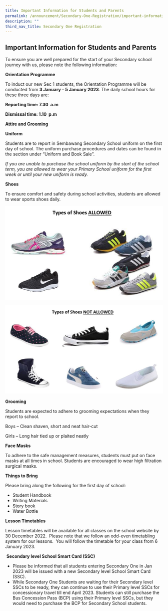 ```yaml
---
title: Important Information for Students and Parents
permalink: /announcement/Secondary-One-Registration/important-information-for-students-and-parents/
description: ""
third_nav_title: Secondary One Registration
---
```

## Important Information for Students and Parents


To ensure you are well prepared for the start of your Secondary school journey with us, please note the following information:

**Orientation Programme**

To induct our new Sec 1 students, the Orientation Programme will be conducted from **3 January – 5 January 2023**. The daily school hours for these three days are:

**Reporting time: 7.30  a.m**

**Dismissal time: 1.10  p.m**

**Attire and Grooming**

**Uniform**

Students are to report in Sembawang Secondary School uniform on the first day of school. The uniform purchase procedures and dates can be found in the section under “Uniform and Book Sale”.

_If you are unable to purchase the school uniform by the start of the school term, you are allowed to wear your Primary School uniform for the first week or until your new uniform is ready._

**Shoes**

To ensure comfort and safety during school activities, students are allowed to wear sports shoes daily.

![](/images/shoes1.jpeg)

![](/images/shoes2.jpeg)

**Grooming**

Students are expected to adhere to grooming expectations when they report to school.

Boys – Clean shaven, short and neat hair-cut

Girls – Long hair tied up or plaited neatly

**Face Masks**

To adhere to the safe management measures, students must put on face masks at all times in school. Students are encouraged to wear high filtration surgical masks.

**Things to Bring**

Please bring along the following for the first day of school:


*   Student Handbook
*   Writing Materials
*   Story book
*   Water Bottle

**Lesson Timetables**

Lesson timetables will be available for all classes on the school website by 30 December 2022.  Please note that we follow an odd-even timetabling system for our lessons.  You will follow the timetable for your class from 6 January 2023.

 **Secondary level School Smart Card (SSC)**

*   Please be informed that all students entering Secondary One in Jan 2023 will be issued with a new Secondary level School Smart Card (SSC). 
*   While Secondary One Students are waiting for their Secondary level SSCs to be ready, they can continue to use their Primary level SSCs for concessionary travel till end April 2023. Students can still purchase the Bus Concession Pass (BCP) using their Primary level SSCs, but they would need to purchase the BCP for Secondary School students.